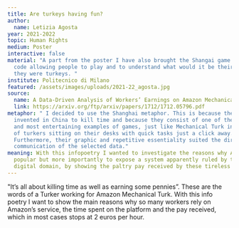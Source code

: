 ```yaml
---
title: Are turkeys having fun?
author:
  name: Letizia Agosta
year: 2021-2022
topic: Human Rights
medium: Poster
interactive: false
material: "A part from the poster I have also brought the Shangai game with a QR
  code allowing people to play and to understand what would it be their pay if
  they were turkeys. "
institute: Politecnico di Milano
featured: /assets/images/uploads/2021-22_agosta.jpg
source:
  name: A Data-Driven Analysis of Workers’ Earnings on Amazon Mechanical Turk
  link: https://arxiv.org/ftp/arxiv/papers/1712/1712.05796.pdf
metaphor: " I decided to use the Shanghai metaphor. This is because they were
  invented in China to kill time and because they consist of one of the simplest
  and most entertaining examples of games, just like Mechanical Turk in the eyes
  of turkers sitting on their desks with quick tasks just a click away.
  Furthermore, their graphic and repetitive essentiality suited the direct
  communication of the selected data."
meaning: With this infopoetry I wanted to investigate the reasons why AMT is so
  popular but more importantly to expose a system apparently ruled by the
  digital domain, by showing the paltry pay received by these tireless workers.
---
```

"It’s all about killing time as well as earning some pennies”. These are the words of a Turker working for Amazon Mechanical Turk. With this info poetry  I want to show the main reasons why so many workers rely on Amazon’s service, the time spent on the platform and the pay received, which in most cases stops at 2 euros per hour.